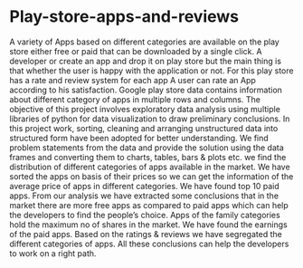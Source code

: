 # Play-store-apps-and-reviews
A variety of Apps based on different categories are available on the play store either free or paid that can be downloaded by a single click. A developer or create an app and drop it on play store but the main thing is that whether the user is happy with the application or not. For this play store has a rate and review system for each app A user can rate an App according to his satisfaction.
            Google play store data contains information about different category of apps in multiple rows and columns. The objective of this project involves exploratory data analysis using multiple libraries of python for data visualization to draw preliminary conclusions. In this project work, sorting, cleaning and arranging unstructured data into structured form have been adopted for better understanding. 
              We find problem statements from the data and provide the solution using the data frames and converting them to charts, tables, bars & plots etc. we find the distribution of different categories of apps available in the market. We have sorted the apps on basis of their prices so we can get the information of the average price of apps in different categories. We have found top 10 paid apps.
              From our analysis we have extracted some conclusions that in the market there are more free apps as compared to paid apps which can help the developers to find the people’s choice. Apps of the family categories hold the maximum no of shares in the market. We have found the earnings of the paid apps. Based on the ratings & reviews we have segregated the different categories of apps. All these conclusions can help the developers to work on a right path. 
